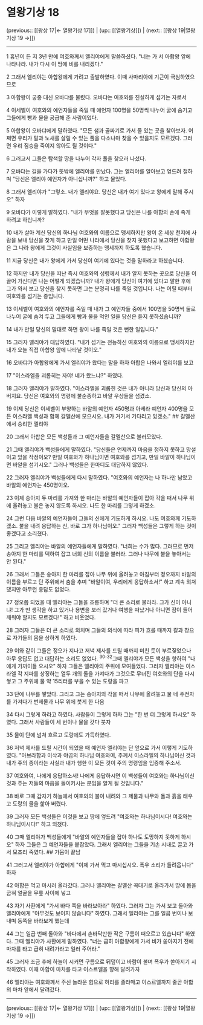 # 열왕기상 18

(previous:: [[왕상 17|← 열왕기상 17]]) | (up:: [[열왕기상]]) | (next:: [[왕상 19|열왕기상 19 →]])

***




1 
흉년이 든 지 3년 만에 여호와께서 엘리야에게 말씀하셨다. "너는 가 서 아합왕 앞에 나타나라. 내가 다시 이 땅에 비를 내리겠다." 



2 
그래서 엘리야는 아합왕에게 가려고 출발하였다. 이때 사마리아에 기근이 극심하였으므로 



3 
아합왕이 궁중 대신 오바댜를 불렀다. 오바댜는 여호와를 진실하게 섬기는 자로서 



4 
이세벨이 여호와의 예언자들을 죽일 때 예언자 100명을 50명씩 나누어 굴에 숨기고 그들에게 빵과 물을 공급해 준 사람이었다. 



5 
아합왕이 오바댜에게 말하였다. "모든 샘과 골짜기로 가서 물 있는 곳을 찾아보자. 어쩌면 우리가 말과 노새를 살릴 수 있는 풀을 다소나마 찾을 수 있을지도 모르겠다. 그러면 우리 짐승을 죽이지 않아도 될 것이다." 



6 
그러고서 그들은 탐색할 땅을 나누어 각자 풀을 찾으러 나섰다. 



7 
오바댜는 길을 가다가 뜻밖에 엘리야를 만났다. 그는 엘리야를 알아보고 엎드려 절하며 "당신은 엘리야 예언자가 아니십니까?" 하고 물었다. 



8 
그래서 엘리야가 "그렇소. 내가 엘리야요. 당신은 내가 여기 있다고 왕에게 말해 주시오" 하자 



9 
오바댜가 이렇게 말하였다. "내가 무엇을 잘못했다고 당신은 나를 아합의 손에 죽게 하려고 하십니까? 



10 
내가 살아 계신 당신의 하나님 여호와의 이름으로 맹세하지만 왕이 온 세상 천지에 사람을 보내 당신을 찾게 하고 만일 어떤 나라에서 당신을 찾지 못했다고 보고하면 아합왕은 그 나라 왕에게 그것이 사실임을 보증하는 맹세까지 하도록 했습니다. 



11 
지금 당신은 내가 왕에게 가서 당신이 여기에 있다는 것을 말하라고 하셨습니다. 



12 
하지만 내가 당신을 떠난 즉시 여호와의 성령께서 내가 알지 못하는 곳으로 당신을 이끌어 가신다면 나는 어떻게 되겠습니까? 내가 왕에게 당신이 여기에 있다고 말한 후에 그가 와서 보고 당신을 찾지 못하면 그는 분명히 나를 죽일 것입니다. 나는 어릴 때부터 여호와를 섬기는 종입니다. 



13 
이세벨이 여호와의 예언자를 죽일 때 내가 그 예언자들 중에서 100명을 50명씩 둘로 나누어 굴에 숨겨 두고 그들에게 빵과 물을 먹인 일을 당신은 듣지 못하셨습니까? 



14 
내가 만일 당신의 말대로 하면 왕이 나를 죽일 것은 뻔한 일입니다." 



15 
그러자 엘리야가 대답하였다. "내가 섬기는 전능하신 여호와의 이름으로 맹세하지만 내가 오늘 직접 아합왕 앞에 나타날 것이오." 



16 
오바댜가 아합왕에게 가서 엘리야가 왔다는 말을 하자 아합은 나와서 엘리야를 보고 



17 
"이스라엘을 괴롭히는 자야! 네가 왔느냐?" 하였다. 



18 
그러자 엘리야가 말하였다. "이스라엘을 괴롭힌 것은 내가 아니라 당신과 당신의 아버지요. 당신은 여호와의 명령에 불순종하고 바알 우상들을 섬겼소. 



19 
이제 당신은 이세벨이 부양하는 바알의 예언자 450명과 아세라 예언자 400명을 모든 이스라엘 백성과 함께 갈멜산에 모으시오. 내가 거기서 기다리고 있겠소." ## 갈멜산에서 승리한 엘리야 



20 
그래서 아합은 모든 백성들과 그 예언자들을 갈멜산으로 불러모았다. 



21 
그때 엘리야가 백성들에게 말하였다. "당신들은 언제까지 마음을 정하지 못하고 망설이고 있을 작정이오? 만일 여호와가 하나님이면 여호와를 섬기고, 만일 바알이 하나님이면 바알을 섬기시오." 그러나 백성들은 한마디도 대답하지 않았다. 



22 
그러자 엘리야가 백성들에게 다시 말하였다. "여호와의 예언자는 나 하나만 남았고 바알의 예언자는 450명이오. 



23 
이제 송아지 두 마리를 가져와 한 마리는 바알의 예언자들이 잡아 각을 떠서 나무 위에 올려놓고 불은 놓지 않도록 하시오. 나도 한 마리를 그렇게 하겠소. 



24 
그런 다음 바알의 예언자들이 그들의 신에게 기도하게 하시오. 나도 여호와께 기도하겠소. 불을 내려 응답하는 신, 바로 그가 하나님이오." 그러자 백성들은 그렇게 하는 것이 좋겠다고 소리쳤다. 



25 
그리고 엘리야는 바알의 예언자들에게 말하였다. "너희는 수가 많다. 그러므로 먼저 송아지 한 마리를 택하여 잡고 너희 신의 이름을 불러라. 그러나 나무에 불을 놓아서는 안 된다." 



26 
그래서 그들은 송아지 한 마리를 잡아 나무 위에 올려놓고 아침부터 정오까지 바알의 이름을 부르고 단 주위에서 춤을 추며 "바알이여, 우리에게 응답하소서!" 하고 계속 외쳐댔지만 아무런 응답도 없었다. 



27 
정오쯤 되었을 때 엘리야는 그들을 조롱하며 "더 큰 소리로 불러라. 그가 신이 아니냐! 그가 딴 생각을 하고 있거나 용변을 보러 갔거나 여행을 떠났거나 아니면 잠이 들어 깨워야 할지도 모르겠다!" 하고 비웃었다. 



28 
그러자 그들은 더 큰 소리로 외치며 그들의 의식에 따라 피가 흐를 때까지 칼과 창으로 자기들의 몸을 상하게 하였다. 



29 
이와 같이 그들은 정오가 지나고 저녁 제사를 드릴 때까지 미친 듯이 부르짖었으나 아무 응답도 없고 대답하는 소리도 없었다. <sup class="versenum">30-32</sup>그때 엘리야가 모든 백성을 향하여 "나에게 가까이들 오시오" 하자 그들은 엘리야의 주위에 모여들었다. 그러자 엘리야는 이스라엘 각 지파를 상징하는 열두 개의 돌을 가져다가 그것으로 무너진 여호와의 단을 다시 쌓고 그 주위에 물 약 15리터를 부을 수 있는 도랑을 파고 



33 
단에 나무를 쌓았다. 그리고 그는 송아지의 각을 떠서 나무에 올려놓고 물 네 주전자를 가져다가 번제물과 나무 위에 붓게 한 다음 



34 
다시 그렇게 하라고 하였다. 사람들이 그렇게 하자 그는 "한 번 더 그렇게 하시오" 하였다. 그래서 사람들이 세 번이나 물을 갖다 붓자 



35 
물이 단에 넘쳐 흐르고 도랑에도 가득하였다. 



36 
저녁 제사를 드릴 시간이 되었을 때 예언자 엘리야는 단 앞으로 가서 이렇게 기도하였다. "아브라함과 이삭과 야곱의 하나님 여호와여, 주께서 이스라엘의 하나님이신 것과 내가 주의 종이라는 사실과 내가 행한 이 모든 것이 주의 명령임을 입증해 주소서. 



37 
여호와여, 나에게 응답하소서! 나에게 응답하시면 이 백성들이 여호와는 하나님이신 것과 주는 저들의 마음을 돌이키시는 분임을 알게 될 것입니다." 



38 
바로 그때 갑자기 하늘에서 여호와의 불이 내려와 그 제물과 나무와 돌과 흙을 태우고 도랑의 물을 핥아 버렸다. 



39 
그러자 모든 백성들은 이것을 보고 땅에 엎드려 "여호와는 하나님이시다! 여호와는 하나님이시다!" 하고 외쳤다. 



40 
그때 엘리야가 백성들에게 "바알의 예언자들을 잡아 하나도 도망하지 못하게 하시오" 하자 그들은 그 예언자들을 붙잡았다. 그래서 엘리야는 그들을 기손 시내로 끌고 가서 모조리 죽였다. ## 가뭄이 끝남 



41 
그러고서 엘리야가 아합에게 "이제 가서 먹고 마시십시오. 폭우 소리가 들려옵니다" 하자 



42 
아합은 먹고 마시러 올라갔다. 그러나 엘리야는 갈멜산 꼭대기로 올라가서 땅에 몸을 굽혀 얼굴을 무릎 사이에 넣고 



43 
자기 사환에게 "가서 바다 쪽을 바라보아라" 하였다. 그러자 그는 가서 보고 돌아와 엘리야에게 "아무것도 보이지 않습니다" 하였다. 그래서 엘리야는 그를 일곱 번이나 보내며 동쪽을 바라보게 했는데 



44 
그는 일곱 번째 돌아와 "바다에서 손바닥만한 작은 구름이 떠오르고 있습니다" 하였다. 그때 엘리야가 사환에게 말하였다. "너는 급히 아합왕에게 가서 비가 쏟아지기 전에 마차를 타고 급히 내려가라고 일러 주어라." 



45 
그러자 조금 후에 하늘이 시커먼 구름으로 뒤덮이고 바람이 불며 폭우가 쏟아지기 시작하였다. 이때 아합이 마차를 타고 이스르엘을 향해 달려가자 



46 
엘리야는 여호와께서 주신 놀라운 힘으로 허리를 졸라매고 이스르엘까지 줄곧 아합의 마차 앞에서 달려갔다.

***

(previous:: [[왕상 17|← 열왕기상 17]]) | (up:: [[열왕기상]]) | (next:: [[왕상 19|열왕기상 19 →]])
